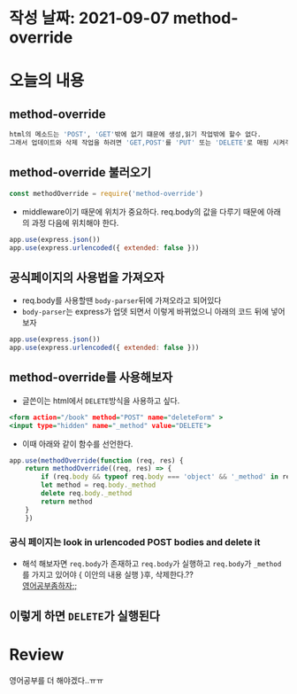 # 작성 날짜: 2021-09-07 method-override
# 오늘의 내용
## method-override
```bash
html의 메소드는 'POST', 'GET'밖에 없기 떄문에 생성,읽기 작업밖에 할수 없다.
그래서 업데이트와 삭제 작업을 하려면 'GET,POST'를 'PUT' 또는 'DELETE'로 매핑 시켜주는 도구가 필요하다 그것이 바로 'method-override'
```

## method-override 불러오기
```js
const methodOverride = require('method-override')
```
+ middleware이기 때문에 위치가 중요하다. req.body의 값을 다루기 때문에 아래의 과정 다음에 위치해야 한다.
```js
app.use(express.json())
app.use(express.urlencoded({ extended: false }))
```
## 공식페이지의 사용법을 가져오자
+ req.body를 사용할땐 `body-parser`뒤에 가져오라고 되어있다
+ `body-parser`는 express가 업뎃 되면서 이렇게 바뀌었으니 아래의 코드 뒤에 넣어보자
```js
app.use(express.json())
app.use(express.urlencoded({ extended: false }))
```
## method-override를 사용해보자
+ 글쓴이는 html에서 `DELETE`방식을 사용하고 싶다.
```htm
<form action="/book" method="POST" name="deleteForm" >
<input type="hidden" name="_method" value="DELETE">
```
+ 이때 아래와 같이 함수를 선언한다.
```js
app.use(methodOverride(function (req, res) {
	return methodOverride((req, res) => {
		if (req.body && typeof req.body === 'object' && '_method' in req.body) {
		let method = req.body._method
		delete req.body._method
		return method
	}
	})
```
### 공식 페이지는 look in urlencoded POST bodies and delete it
+ 해석 해보자면 `req.body`가 존재하고 `req.body`가 실행하고 `req.body`가 `_method`를 가지고 있어야 { 이안의 내용 실행 }후, 삭제한다.??<br>
<span style="text-decoration: underline;">영어공부좀하자;;</span>

## 이렇게 하면 `DELETE`가 실행된다
# Review
영어공부를 더 해야겠다..ㅠㅠ



